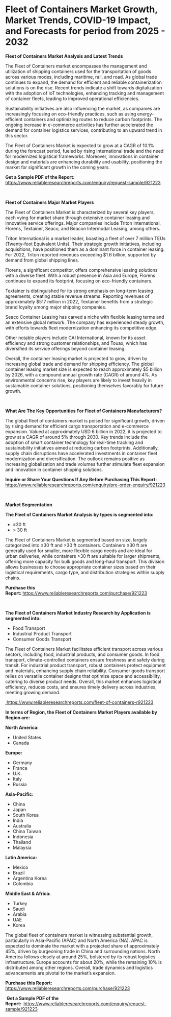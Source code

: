 <p><h1>Fleet of Containers Market Growth, Market Trends, COVID-19 Impact, and Forecasts for period from 2025 - 2032</h1></p><p><strong>Fleet of Containers Market Analysis and Latest Trends</strong></p>
<p><p>The Fleet of Containers market encompasses the management and utilization of shipping containers used for the transportation of goods across various modes, including maritime, rail, and road. As global trade continues to expand, the demand for efficient and reliable containerization solutions is on the rise. Recent trends indicate a shift towards digitalization with the adoption of IoT technologies, enhancing tracking and management of container fleets, leading to improved operational efficiencies.</p><p>Sustainability initiatives are also influencing the market, as companies are increasingly focusing on eco-friendly practices, such as using energy-efficient containers and optimizing routes to reduce carbon footprints. The ongoing increase in e-commerce activities has further accelerated the demand for container logistics services, contributing to an upward trend in this sector. </p><p>The Fleet of Containers Market is expected to grow at a CAGR of 10.1% during the forecast period, fueled by rising international trade and the need for modernized logistical frameworks. Moreover, innovations in container design and materials are enhancing durability and usability, positioning the market for significant growth in the coming years.</p></p>
<p><strong>Get a Sample PDF of the Report:&nbsp;</strong> <a href="https://www.reliableresearchreports.com/enquiry/request-sample/921223?utm_campaign=3680&utm_medium=2&utm_source=Github&utm_content=ia&utm_term=18042025&utm_id=fleet-of-containers">https://www.reliableresearchreports.com/enquiry/request-sample/921223</a></p>
<p>&nbsp;</p>
<p><strong>Fleet of Containers Major Market Players</strong></p>
<p><p>The Fleet of Containers Market is characterized by several key players, each vying for market share through extensive container leasing and innovative service offerings. Major companies include Triton International, Florens, Textainer, Seaco, and Beacon Intermodal Leasing, among others.</p><p>Triton International is a market leader, boasting a fleet of over 7 million TEUs (Twenty-foot Equivalent Units). Their strategic growth initiatives, including acquisitions, have positioned them as a dominant force in container leasing. For 2022, Triton reported revenues exceeding $1.6 billion, supported by demand from global shipping lines.</p><p>Florens, a significant competitor, offers comprehensive leasing solutions with a diverse fleet. With a robust presence in Asia and Europe, Florens continues to expand its footprint, focusing on eco-friendly containers. </p><p>Textainer is distinguished for its strong emphasis on long-term leasing agreements, creating stable revenue streams. Reporting revenues of approximately $517 million in 2022, Textainer benefits from a strategic brand loyalty among major shipping companies. </p><p>Seaco Container Leasing has carved a niche with flexible leasing terms and an extensive global network. The company has experienced steady growth, with efforts towards fleet modernization enhancing its competitive edge. </p><p>Other notable players include CAI International, known for its asset efficiency and strong customer relationships, and Touax, which has diversified its service offerings beyond container leasing. </p><p>Overall, the container leasing market is projected to grow, driven by increasing global trade and demand for shipping efficiency. The global container leasing market size is expected to reach approximately $5 billion by 2026, with a compound annual growth rate (CAGR) of around 4%. As environmental concerns rise, key players are likely to invest heavily in sustainable container solutions, positioning themselves favorably for future growth.</p></p>
<p>&nbsp;</p>
<p><strong>What Are The Key Opportunities For Fleet of Containers Manufacturers?</strong></p>
<p><p>The global fleet of containers market is poised for significant growth, driven by rising demand for efficient cargo transportation and e-commerce expansion. Valued at approximately USD 6 billion in 2022, it is projected to grow at a CAGR of around 5% through 2030. Key trends include the adoption of smart container technology for real-time tracking and sustainability initiatives aimed at reducing carbon footprints. Additionally, supply chain disruptions have accelerated investments in container fleet modernization and diversification. The outlook remains positive as increasing globalization and trade volumes further stimulate fleet expansion and innovation in container shipping solutions.</p></p>
<p><strong>Inquire or Share Your Questions If Any Before Purchasing This Report:</strong> <a href="https://www.reliableresearchreports.com/enquiry/pre-order-enquiry/921223?utm_campaign=3680&utm_medium=2&utm_source=Github&utm_content=ia&utm_term=18042025&utm_id=fleet-of-containers">https://www.reliableresearchreports.com/enquiry/pre-order-enquiry/921223</a></p>
<p>&nbsp;</p>
<p><strong>Market Segmentation</strong></p>
<p><strong>The Fleet of Containers Market Analysis by types is segmented into:</strong></p>
<p><ul><li>≤30 ft</li><li>> 30 ft</li></ul></p>
<p><p>The Fleet of Containers Market is segmented based on size, largely categorized into ≤30 ft and >30 ft containers. Containers ≤30 ft are generally used for smaller, more flexible cargo needs and are ideal for urban deliveries, while containers >30 ft are suitable for larger shipments, offering more capacity for bulk goods and long-haul transport. This division allows businesses to choose appropriate container sizes based on their logistical requirements, cargo type, and distribution strategies within supply chains.</p></p>
<p><strong>Purchase this Report:&nbsp;</strong><a href="https://www.reliableresearchreports.com/purchase/921223?utm_campaign=3680&utm_medium=2&utm_source=Github&utm_content=ia&utm_term=18042025&utm_id=fleet-of-containers">https://www.reliableresearchreports.com/purchase/921223</a></p>
<p>&nbsp;</p>
<p><strong>The Fleet of Containers Market Industry Research by Application is segmented into:</strong></p>
<p><ul><li>Food Transport</li><li>Industrial Product Transport</li><li>Consumer Goods Transport</li></ul></p>
<p><p>The Fleet of Containers Market facilitates efficient transport across various sectors, including food, industrial products, and consumer goods. In food transport, climate-controlled containers ensure freshness and safety during transit. For industrial product transport, robust containers protect equipment and materials, enhancing supply chain reliability. Consumer goods transport relies on versatile container designs that optimize space and accessibility, catering to diverse product needs. Overall, this market enhances logistical efficiency, reduces costs, and ensures timely delivery across industries, meeting growing demand.</p></p>
<p><a href="https://www.reliableresearchreports.com/fleet-of-containers-r921223?utm_campaign=3680&utm_medium=2&utm_source=Github&utm_content=ia&utm_term=18042025&utm_id=fleet-of-containers">&nbsp;https://www.reliableresearchreports.com/fleet-of-containers-r921223</a></p>
<p><strong>In terms of Region, the Fleet of Containers Market Players available by Region are:</strong></p>
<p>
    <p> <strong> North America: </strong>
        <ul>
            <li>United States</li>
            <li>Canada</li>
        </ul>
        </p> 
    <p> <strong> Europe: </strong>
        <ul>
            <li>Germany</li>
            <li>France</li>
            <li>U.K.</li>
            <li>Italy</li>
            <li>Russia</li>
        </ul>
        </p> 
    <p> <strong> Asia-Pacific: </strong>
        <ul>
            <li>China</li>
            <li>Japan</li>
            <li>South Korea</li>
            <li>India</li>
            <li>Australia</li>
            <li>China Taiwan</li>
            <li>Indonesia</li>
            <li>Thailand</li>
            <li>Malaysia</li>
        </ul>
        </p> 
    <p> <strong> Latin America: </strong>
        <ul>
            <li>Mexico</li>
            <li>Brazil</li>
            <li>Argentina Korea</li>
            <li>Colombia</li>
        </ul>
        </p> 
    <p> <strong> Middle East & Africa: </strong>
        <ul>
            <li>Turkey</li>
            <li>Saudi</li>
            <li>Arabia</li>
            <li>UAE</li>
            <li>Korea</li>
        </ul>
    </p>
    </p>
<p><p>The global fleet of containers market is witnessing substantial growth, particularly in Asia-Pacific (APAC) and North America (NA). APAC is expected to dominate the market with a projected share of approximately 45%, driven by burgeoning trade in China and surrounding nations. North America follows closely at around 25%, bolstered by its robust logistics infrastructure. Europe accounts for about 20%, while the remaining 10% is distributed among other regions. Overall, trade dynamics and logistics advancements are pivotal to the market’s expansion.</p></p>
<p><strong>Purchase this Report: </strong><a href="https://www.reliableresearchreports.com/purchase/921223?utm_campaign=3680&utm_medium=2&utm_source=Github&utm_content=ia&utm_term=18042025&utm_id=fleet-of-containers">https://www.reliableresearchreports.com/purchase/921223</a></p>
<p>&nbsp;<strong>Get a Sample PDF of the Report:&nbsp;&nbsp;</strong><a href="https://www.reliableresearchreports.com/enquiry/request-sample/921223?utm_campaign=3680&utm_medium=2&utm_source=Github&utm_content=ia&utm_term=18042025&utm_id=fleet-of-containers">https://www.reliableresearchreports.com/enquiry/request-sample/921223</a></p>
<p><strong></strong></p>
<p><p></p><p></p><p></p></p>